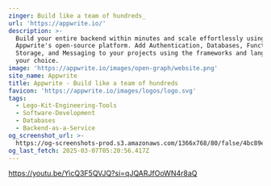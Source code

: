 ```yaml
---
zinger: Build like a team of hundreds_
url: 'https://appwrite.io/'
description: >-
  Build your entire backend within minutes and scale effortlessly using
  Appwrite's open-source platform. Add Authentication, Databases, Functions,
  Storage, and Messaging to your projects using the frameworks and languages of
  your choice.
image: 'https://appwrite.io/images/open-graph/website.png'
site_name: Appwrite
title: Appwrite - Build like a team of hundreds
favicon: 'https://appwrite.io/images/logos/logo.svg'
tags:
  - Lego-Kit-Engineering-Tools
  - Software-Development
  - Databases
  - Backend-as-a-Service
og_screenshot_url: >-
  https://og-screenshots-prod.s3.amazonaws.com/1366x768/80/false/4bc89ea2cf3727d5ed6efc61a76901746056b65ede9671b6a9a703d554349443.jpeg
og_last_fetch: 2025-03-07T05:20:56.417Z
---
```


https://youtu.be/YicQ3F5QVJQ?si=qJQARJfOoWN4r8aQ
